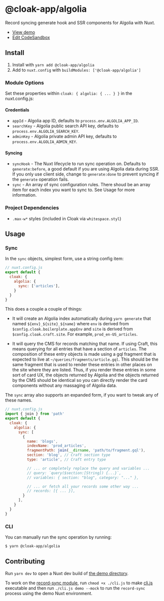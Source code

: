 # @cloak-app/algolia

Record syncing generate hook and SSR components for Algolia with Nuxt.

- [View demo](https://cloak-algolia.netlify.app)
- [Edit CodeSandbox](https://githubbox.com/BKWLD/cloak-algolia)

## Install

1. Install with `yarn add @cloak-app/algolia`
2. Add to `nuxt.config` with `buildModules: ['@cloak-app/algolia']`

### Module Options

Set these properties within `cloak: { algolia: { ... } }` in the nuxt.config.js:

#### Credentials
- `appId` - Algolia app ID, defaults to `process.env.ALGOLIA_APP_ID`.
- `searchKey` - Algolia public search API key, defaults to `process.env.ALGOLIA_SEARCH_KEY`.
- `adminKey` - Algolia private admin API key, defaults to `process.env.ALGOLIA_ADMIN_KEY`.

#### Syncing
- `syncHook` - The Nuxt lifecycle to run sync operation on.  Defaults to `generate:before`, a good default if you are using Algolia data during SSR.  If you only use client side, change to `generate:done` to prevent syncing if the `generate` operation fails.
- `sync` - An array of sync configuration rules.  There shoud be an array item for each index you want to sync to.  See Usage for more information.


### Project Dependencies

- `.max-w*` styles (included in Cloak via `whitespace.styl`)

## Usage

### Sync

In the `sync` objects, simplest form, use a string config item:

```js
// nuxt.config.js
export default {
  cloak: {
    algolia: {
      sync: ['articles'],
    }
  }
}
```

This does a couple a couple of things:

- It will create an Algolia index automatically during `yarn generate` that named `${env}_${site}_${name}` where `env` is derived from `$config.cloak.boilerplate.appEnv` and `site` is derived from `$config.cloak.craft.site`.  For example, `prod_en-US_articles`.

- It will query the CMS for records matching that name.  If using Craft, this means querying for all entries that have a section of `articles`.  The composition of these entry objects is made using a gql fragment that is expected to live at `~/queries/fragments/article.gql`.  This should be the same fragment that is used to render these entries in other places on the site where they are listed.  Thus, if you render these entries in some sort of card UX, the objects returned by Algolia and the objects returned by the CMS should be identical so you can directly render the card components without any massaging of Algolia data.

The `sync` array also supports an expanded form, if you want to tweak any of these names.

```js
// nuxt.config.js
import { join } from 'path'
export default {
  cloak: {
    algolia: {
      sync: [
        {
          name: 'blogs',
          indexName: 'prod_articles',
          fragmentPath: join(__dirname, 'path/to/fragment.gql'),
          section: 'blog', // Craft section type
          type: 'article', // Craft entry type

          // ... or completely replace the query and variables ...
          // query: `query($section:[String]) {...}`,
          // variables: { section: "blog", category: "..." },

          // ... or fetch all your records some other way ...
          // records: [{ ... }],
        }
      ],
    }
  }
}
```

### CLI

You can manually run the sync operation by running:

```sh
$ yarn @cloak-app/algolia
```

## Contributing

Run `yarn dev` to open a Nuxt dev build of [the demo directory](./demo).

To work on the [record-sync module](./modules/record-sync.js), run `chmod +x ./cli.js` to make [cli.js](./cli.js) executable and then run `./cli.js demo --mock` to run the `record-sync` process using the demo Nuxt environment.
